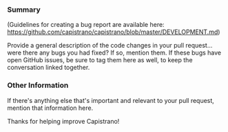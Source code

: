 ### Summary

(Guidelines for creating a bug report are available
here: https://github.com/capistrano/capistrano/blob/master/DEVELOPMENT.md)

Provide a general description of the code changes in your pull
request... were there any bugs you had fixed? If so, mention them. If
these bugs have open GitHub issues, be sure to tag them here as well,
to keep the conversation linked together.

### Other Information

If there's anything else that's important and relevant to your pull
request, mention that information here.

Thanks for helping improve Capistrano!
